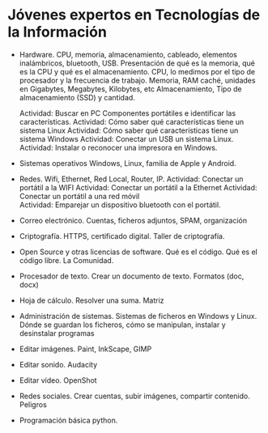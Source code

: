 # Jóvenes expertos en Tecnologías de la Información

- Hardware. CPU, memoria, almacenamiento, cableado, elementos inalámbricos, bluetooth, USB.
  Presentación de qué es la memoria, qué es la CPU y qué es el almacenamiento. 
  CPU, lo medimos por el tipo de procesador y la frecuencia de trabajo. 
  Memoria, RAM caché, unidades en Gigabytes, Megabytes, Kilobytes, etc
  Almacenamiento, Tipo de almacenamiento (SSD) y cantidad. 
  
  Actividad: Buscar en PC Componentes portátiles e identificar las características. 
  Actividad: Cómo saber qué características tiene un sistema Linux
  Actividad: Cómo saber qué características tiene un sistema Windows
  Actividad: Conectar un USB un sistema Linux. 
  Actividad: Instalar o reconocer una impresora en Windows. 

- Sistemas operativos Windows, Linux, familia de Apple y Android. 

- Redes. Wifi, Ethernet, Red Local, Router, IP. 
  Actividad: Conectar un portátil a la WIFI
  Actividad: Conectar un portátil a la Ethernet
  Actividad: Conectar un portátil a una red móvil  
  Actividad: Emparejar un dispositivo bluetooth con el portátil. 
  
- Correo electrónico. Cuentas, ficheros adjuntos, SPAM, organización

- Criptografía. HTTPS, certificado digital. Taller de criptografía. 

- Open Source y otras licencias de software. Qué es el código. Qué es el código libre. La Comunidad. 

- Procesador de texto. Crear un documento de texto. Formatos (doc, docx)

- Hoja de cálculo. Resolver una suma. Matriz

- Administración de sistemas. Sistemas de ficheros en Windows y Linux. Dónde se guardan los ficheros, cómo se manipulan, instalar y desinstalar programas

- Editar imágenes. Paint, InkScape, GIMP

- Editar sonido. Audacity

- Editar vídeo. OpenShot

- Redes sociales. Crear cuentas, subir imágenes, compartir contenido. Peligros

- Programación básica python. 

